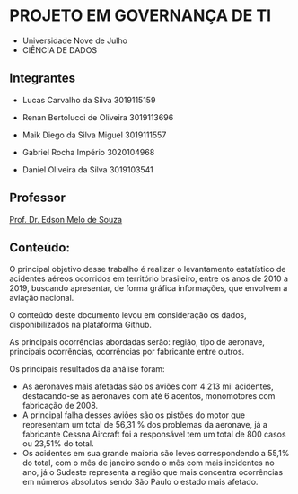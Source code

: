 # PROJETO EM GOVERNANÇA DE TI

* Universidade Nove de Julho
* CIÊNCIA DE DADOS



## Integrantes
 

* Lucas Carvalho da Silva 
3019115159

* Renan Bertolucci de Oliveira
3019113696

* Maik Diego da Silva Miguel
3019111557

* Gabriel Rocha Império
3020104968

* Daniel Oliveira da Silva
3019103541


## Professor

[Prof. Dr. Edson Melo de Souza](https://github.com/EdsonMSouza)



## Conteúdo:

O principal objetivo desse trabalho é realizar o levantamento estatístico de acidentes aéreos ocorridos em território brasileiro, entre os anos de 2010 a 2019, buscando apresentar, de forma gráfica informações, que envolvem a aviação nacional.

O conteúdo deste documento levou em consideração os dados, disponibilizados na plataforma Github.

As principais ocorrências abordadas serão: região, tipo de aeronave, principais ocorrências, ocorrências por fabricante entre outros.

Os principais resultados da análise foram: 

*   As aeronaves mais afetadas são os aviões com 4.213 mil acidentes, destacando-se as aeronaves com até 6 acentos, monomotores com fabricação de 2008.
*   A principal falha desses aviões são os pistões do motor que representam um total de 56,31 % dos problemas da aeronave, já a fabricante Cessna Aircraft foi a responsável tem um total de 800 casos ou 23,51% do total.
*   Os acidentes em sua grande maioria são leves correspondendo a 55,1% do total, com o mês de janeiro sendo o mês com mais incidentes no ano, já o Sudeste representa a região que mais concentra ocorrências em números absolutos sendo São Paulo o estado mais afetado.
